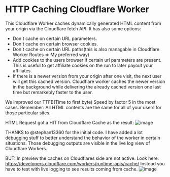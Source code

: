 # HTTP Caching Cloudflare Worker

This Cloudflare Worker caches dynamically generated HTML content from your origin via the Cloudflare fetch API. 
It has also some options:

- Don´t cache on certain URL parameters.
- Don´t cache on certain browser cookies.
- Don´t cache on certain URL paths(this is also managable in Cloudflare Worker Routes => My preferred way)
- Add cookies to the users browser if certain url parameters are present. This is useful to get affiliate cookies on the run to later payout your affiliates.
- If there is a newer version from your origin after one visit, the next user will get this cached version. Cloudflare worker caches the newer version in the background while delivering the already cached version one last time but remarkebly faster to the user. 

We improved our TTFB(Time to first byte) Speed by factor 5 in the most cases. 
Remember: All HTML contents are the same for all of your users for those particular sites. 

HTML Request got a HIT from Cloudflare Cache as the result:
![image](https://github.com/Pazekal90/http-cache-cloudflare-worker/assets/25208775/61e669e2-b99e-4e2c-8820-370c861143fc)

THANKS to @stephan13360 for the initial code.
I have added a lot debugging stuff to better understand the behavior of the worker in certain situations. 
Those debugging outputs are visible in the live log view of Cloudflare Workers. 

BUT: In preview the caches on Cloudflares side are not active. Look here: https://developers.cloudflare.com/workers/runtime-apis/cache/
Instead you have to test with live logging to see results coming from cache. 
![image](https://github.com/Pazekal90/http-cache-cloudflare-worker/assets/25208775/15f84058-f8ae-4fde-80fc-3d3364c958f9)

